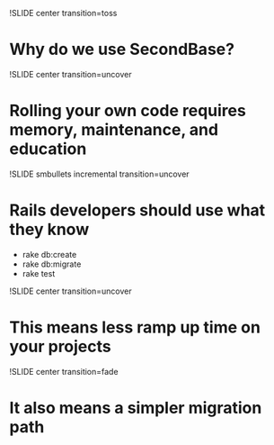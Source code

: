 !SLIDE center transition=toss

# Why do we use SecondBase?


!SLIDE center transition=uncover

# Rolling your own code requires memory, maintenance, and education


!SLIDE smbullets incremental transition=uncover

# Rails developers should use what they know

  * rake db:create
  * rake db:migrate
  * rake test
  
  
!SLIDE center transition=uncover

# This means less ramp up time on your projects


!SLIDE center transition=fade

# It also means a simpler migration path
